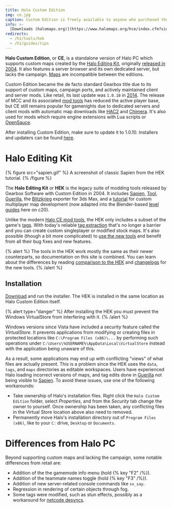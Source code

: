 ```yaml
---
title: Halo Custom Edition
img: ce.jpg
caption: Custom Edition is freely available to anyone who purchased the retail game.
info: >-
  [Downloads (halomaps.org)](https://www.halomaps.org/hce/index.cfm?sid=38)
redirects:
  - /h1/tools/hek
  - /h1/guides/tips
---
```

**Halo Custom Edition**, or **CE**, is a standalone version of Halo PC which supports custom maps created by the [Halo Editing Kit](#halo-editing-kit), originally [released in 2004][custom-edition-launch]. It also features a server browser and its own dedicated server, but lacks the campaign. [Maps](~maps) are incompatible between the editions.

Custom Edition became the de facto standard Gearbox title due to its support of custom maps, campaign ports, and actively maintained client and server mods. Like retail, its last update was `1.0.10` in [2014][patch]. The release of MCC and its associated [mod tools](~h1-ek) has reduced the active player base, but CE still remains popular for gamenights due to dedicated servers and client mods with automatic map downloads like [HAC2](~) and [Chimera](~). It's also used for mods which require engine extensions with Lua scripts or [OpenSauce](~).

After installing Custom Edition, make sure to update it to 1.0.10. Installers and updaters can be found [here][ce-dl].

# Halo Editing Kit
{% figure src="sapien.gif" %}
A screenshot of classic Sapien from the HEK tutorial.
{% /figure %}

The **Halo Editing Kit** or **HEK** is the legacy suite of modding tools released by Gearbox Software with Custom Edition in 2004. It includes [Sapien](~h1-sapien), [Tool](~h1-tool), [Guerilla](~h1-guerilla), the [Blitzkrieg](~) exporter for 3ds Max, and a [tutorial][hek-tut] for custom multiplayer map development (now adapted into the Blender-based [level guides](~guides/levels) here on c20).

Unlike the modern [Halo CE mod tools](~h1-ek), the HEK only includes a subset of the game's [tags](~tags). With today's reliable [tag extraction](~maps#extracting-tags-from-maps) that's no longer a barrier and you can create custom singleplayer or modified stock maps. It's also possible (though a bit more complicated) to [use the new tools](~h1-ek#using-the-h1a-ek-with-custom-edition) and benefit from all their bug fixes and new features.

{% alert %}
The tools in the HEK work mostly the same as their newer counterparts, so documentation on this site is combined. You can learn about the differences by reading [comparison to the HEK](~h1-ek#comparison-to-the-hek) and [changelogs](~h1-ek#changelog) for the new tools.
{% /alert %}

## Installation
[Download][hek-dl] and run the installer. The HEK is installed in the same location as Halo Custom Edition itself.

{% alert type="danger" %}
After installing the HEK you must prevent the Windows VirtualStore from interfering with it.
{% /alert %}

Windows versions since Vista have included a security feature called the _VirtualStore_. It prevents applications from modifying or creating files in protected locations like `C:\Program Files (x86)\...` by performing such operations under `C:\Users\%USERNAME%\AppData\Local\VirtualStore` instead with the application being unaware of this.

As a result, some applications may end up with conflicting "views" of what files are actually present. This is a problem since the HEK uses the `data`, `tags`, and `maps` directories as editable workspaces. Users have experienced Halo loading incorrect versions of maps, and tag edits done in [Guerilla](~h1-guerilla) not being visible to [Sapien](~h1-sapien). To avoid these issues, use one of the following workarounds:

* Take ownership of Halo's installation files. Right click the `Halo Custom Edition` folder, select _Properties_, and from the _Security_ tab change the owner to yourself. Once ownership has been taken, any conflicting files in the Virtual Store location above also need to removed.
* Permanently move Halo's installation directory out of `Program Files (x86)`, like to your `C:` drive, `Desktop` or `Documents`.

# Differences from Halo PC
Beyond supporting custom maps and lacking the campaign, some notable differences from retail are:

* Addition of the the gamemode info menu (hold {% key "F2" /%}).
* Addition of the teammate names toggle (hold {% key "F3" /%}).
* Addition of new server-related console commands like `sv_say`.
* Regression in rendering of certain objects through fog.
* Some tags were modified, such as stun effects, possibly as a workaround for [netcode desyncs](~netcode#known-issues-and-limitations).

[custom-edition-launch]: https://www.gamespot.com/articles/gearbox-readying-halo-custom-edition/1100-6095140/
[patch]: https://www.bungie.net/en/Forums/Post/64943622
[hek-tut]: http://nikon.bungie.org/misc/hek_tutorial/
[hek-dl]: https://www.halomaps.org/hce/index.cfm?sid=38
[ce-dl]: https://www.halomaps.org/hce/index.cfm?sid=38